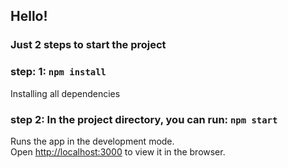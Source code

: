 ## Hello!

### Just 2 steps to start the project

### step: 1: `npm install`

Installing all dependencies

### step 2: In the project directory, you can run: `npm start`

Runs the app in the development mode.\
Open [http://localhost:3000](http://localhost:3000) to view it in the browser.


